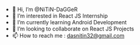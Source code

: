 - 👋 Hi, I’m @NiTiN-DaGGeR
- 👀 I’m interested in React JS Internship 
- 🌱 I’m currently learning Android Development 
- 💞️ I’m looking to collaborate on React JS Projects 
- 📫 How to reach me : dasnitin32@gmail.com

<!---
NiTiN-DaGGeR/NiTiN-DaGGeR is a ✨ special ✨ repository because its `README.md` (this file) appears on your GitHub profile.
You can click the Preview link to take a look at your changes.
--->

